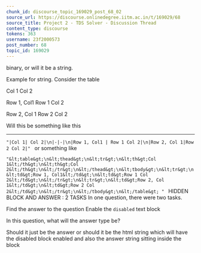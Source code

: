 ```yaml
---
chunk_id: discourse_topic_169029_post_68_02
source_url: https://discourse.onlinedegree.iitm.ac.in/t/169029/68
source_title: Project 2 - TDS Solver - Discussion Thread
content_type: discourse
tokens: 363
username: 23f2000573
post_number: 68
topic_id: 169029
---
```


 binary, or will it be a string.

Example for string. Consider the table

Col 1
Col 2

Row 1, Col1
Row 1 Col 2

Row 2, Col 1
Row 2 Col 2

Will this be something like this

---

`"|Col 1| Col 2|\n|-|-|\n|Row 1, Col1 | Row 1 Col 2|\n|Row 2, Col 1|Row 2 Col 2|"
`
or something like

`"&lt;table&gt;\n&lt;thead&gt;\n&lt;tr&gt;\n&lt;th&gt;Col 1&lt;/th&gt;\n&lt;th&gt;Col 2&lt;/th&gt;\n&lt;/tr&gt;\n&lt;/thead&gt;\n&lt;tbody&gt;\n&lt;tr&gt;\n&lt;td&gt;Row 1, Col1&lt;/td&gt;\n&lt;td&gt;Row 1 Col 2&lt;/td&gt;\n&lt;/tr&gt;\n&lt;tr&gt;\n&lt;td&gt;Row 2, Col 1&lt;/td&gt;\n&lt;td&gt;Row 2 Col 2&lt;/td&gt;\n&lt;/tr&gt;\n&lt;/tbody&gt;\n&lt;/table&gt;
"
`
HIDDEN BLOCK AND ANSWER : 2 TASKS
In one question, there were two tasks.

Find the answer to the question
Enable the `disabled` text block

In this question, what will the answer type be?

Should it just be the answer or should it be the html string which will have the disabled block enabled and also the answer string sitting inside the block

